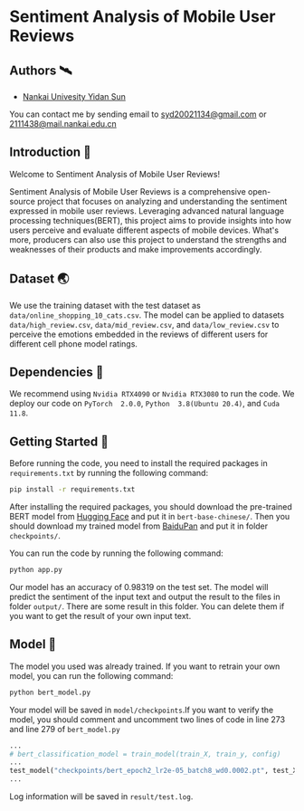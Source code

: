 # Sentiment Analysis of Mobile User Reviews


## Authors 🛰️

- [Nankai Univesity Yidan Sun](https://github.com/Thoams0211)

You can contact me by sending email to syd20021134@gmail.com or 2111438@mail.nankai.edu.cn

## Introduction 🌈
Welcome to Sentiment Analysis of Mobile User Reviews!

Sentiment Analysis of Mobile User Reviews is a comprehensive open-source project that focuses on analyzing and understanding the sentiment expressed in mobile user reviews. Leveraging advanced natural language processing techniques(BERT), this project aims to provide insights into how users perceive and evaluate different aspects of mobile devices. What's more, producers can also use this project to understand the strengths and weaknesses of their products and make improvements accordingly.


## Dataset 🌏

We use the training dataset with the test dataset as `data/online_shopping_10_cats.csv`. The model can be applied to datasets `data/high_review.csv`, `data/mid_review.csv`, and `data/low_review.csv` to perceive the emotions embedded in the reviews of different users for different cell phone model ratings.

## Dependencies 🎇
We recommend using `Nvidia RTX4090` or `Nvidia RTX3080` to run the code. We deploy our code on `PyTorch  2.0.0`, `Python  3.8(Ubuntu 20.4)`, and `Cuda  11.8`. 

## Getting Started 🚀
Before running the code, you need to install the required packages in `requirements.txt` by running the following command:
```bash
pip install -r requirements.txt
```

After installing the required packages, you should download the pre-trained BERT model from [Hugging Face](https://huggingface.co/bert-base-chinese) and put it in `bert-base-chinese/`. Then you should download my trained model from [BaiduPan](https://pan.baidu.com/s/1HrH4X6M7JNCzvm4OaVimAw?pwd=78ud) and put it in folder `checkpoints/`.

You can run the code by running the following command:
```bash
python app.py
```
Our model has an accuracy of 0.98319 on the test set. The model will predict the sentiment of the input text and output the result to the files in folder `output/`. There are some result in this folder. You can delete them if you want to get the result of your own input text.
## Model 🌟
The model you used was already trained. If you want to retrain your own model, you can run the following command:
```bash
python bert_model.py
```
Your model will be saved in `model/checkpoints`.If you want to
verify the model, you should comment and uncomment two lines of code in line 273 and line 279 of `bert_model.py`
```python
...
# bert_classification_model = train_model(train_X, train_y, config)
...
test_model("checkpoints/bert_epoch2_lr2e-05_batch8_wd0.0002.pt", test_X, test_y)
...
```
Log information will be saved in `result/test.log`.

